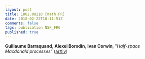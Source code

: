 ```yaml
---
layout: post
title: 1802.08210 [math.PR]
date: 2018-02-22T18:11:51Z
comments: false
tags: publication NSF_FRG
published: true
---
```


<b>Guillaume Barraquand</b>, <b>Alexei Borodin</b>, <b>Ivan Corwin</b>, "<i>Half-space Macdonald processes</i>" ([arXiv](http://arxiv.org/abs/1802.08210v1))
